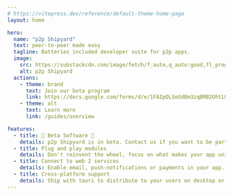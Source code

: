 ```yaml
---
# https://vitepress.dev/reference/default-theme-home-page
layout: home

hero:
  name: "p2p Shipyard"
  text: peer-to-peer made easy
  tagline: Batteries included developer suite for p2p apps.
  image:
    src: https://substackcdn.com/image/fetch/f_auto,q_auto:good,fl_progressive:steep/https%3A%2F%2Fsubstack-post-media.s3.amazonaws.com%2Fpublic%2Fimages%2Ff39196ef-fdf7-470a-8092-b0dc07d210d6_1600x914.jpeg
    alt: p2p Shipyard
  actions:
    - theme: brand
      text: Join our beta program
      link: https://docs.google.com/forms/d/e/1FAIpQLSeUdBm3zqBMB2OhtLQPGCAbq6AoNprPwdrULPTGFMHh_pKBbw/viewform
    - theme: alt
      text: Learn more
      link: /guides/overview

features:
  - title: 🚧 Beta Software 🚧
    details: p2p Shipyard is in beta. Contact us if you want to be part of our beta program!
  - title: Plug and play modules
    details: Don't reinvent the wheel, focus on what makes your app unique.
  - title: Connect to web 2 services
    details: Enable email, push-notifications or payments in your app.
  - title: Cross-platform support
    details: Ship with tauri to distribute to your users on desktop or mobile.
---
```


